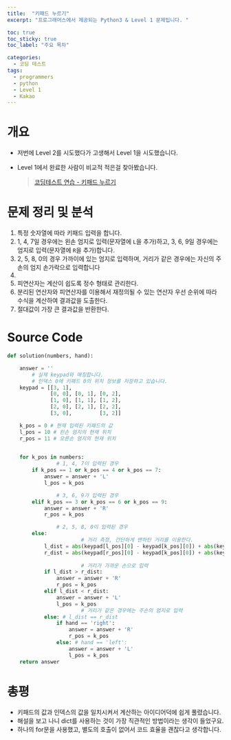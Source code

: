 ```yaml
---
title:  "키패드 누르기"
excerpt: "프로그래머스에서 제공되는 Python3 & Level 1 문제입니다. "

toc: true
toc_sticky: true
toc_label: "주요 목차"

categories:
  - 코딩 테스트
tags:
  - programmers
  - python
  - Level 1
  - Kakao
---
```


# 개요

- 저번에 Level 2를 시도했다가 고생해서 Level 1을 시도했습니다.
- Level 1에서 완료한 사람이 비교적 적은걸 찾아봤습니다.

  >  [코딩테스트 연습 - 키패드 누르기](https://programmers.co.kr/learn/courses/30/lessons/67256)


         
# 문제 정리 및 분석

1. 특정 숫자열에 따라 키패드 입력을 합니다.
2. 1, 4, 7일 경우에는 왼손 엄지로 입력(문자열에 `L`을 추가)하고, 3, 6, 9일 경우에는  엄지로 입력(문자열에 `R`을 추가)합니다.
3. 2, 5, 8, 0의 경우 가까이에 있는 엄지로 입력하며, 거리가 같은 경우에는 자신의 주손의 엄지 손가락으로 입력합니다
4. 
5. 피연산자는 계산이 쉽도록 정수 형태로 관리한다.
6. 분리된 연산자와 피연산자를 이용해서 재정의될 수 있는 연산자 우선 순위에 따라 수식을 계산하여 결과값을 도출한다.
7. 절대값이 가장 큰 결과값을 반환한다.

# Source Code

```python
def solution(numbers, hand):

    answer = ''
		# 실제 keypad와 매칭합니다.
		# 인덱스 0에 키패드 0의 위치 정보를 저장하고 있습니다.
    keypad = [[3, 1],
              [0, 0], [0, 1], [0, 2],
              [1, 0], [1, 1], [1, 2],
              [2, 0], [2, 1], [2, 2],
              [3, 0],         [3, 2]]

    k_pos = 0 # 현재 입력된 키패드의 값
    l_pos = 10 # 왼손 엄지의 현재 위치
    r_pos = 11 # 오른손 엄지의 현재 위치

	
    for k_pos in numbers:
				# 1, 4, 7이 입력된 경우
        if k_pos == 1 or k_pos == 4 or k_pos == 7:
            answer = answer + 'L'
            l_pos = k_pos

				# 3, 6, 9가 입력된 경우
        elif k_pos == 3 or k_pos == 6 or k_pos == 9:
            answer = answer + 'R'
            r_pos = k_pos

				# 2, 5, 8, 0이 입력된 경우
        else: 
						# 거리 측정, 간단하게 맨하탄 거리를 이용한다.
            l_dist = abs(keypad[l_pos][0] - keypad[k_pos][0]) + abs(keypad[l_pos][1] - keypad[k_pos][1])
            r_dist = abs(keypad[r_pos][0] - keypad[k_pos][0]) + abs(keypad[r_pos][1] - keypad[k_pos][1])
						
						# 거리가 가까운 손으로 입력
            if l_dist > r_dist:
                answer = answer + 'R'
                r_pos = k_pos
            elif l_dist < r_dist:
                answer = answer + 'L'
                l_pos = k_pos
						# 거리가 같은 경우에는 주손의 엄지로 입력
            else: # l_dist == r_dist
                if hand == 'right':
                    answer = answer + 'R'
                    r_pos = k_pos
                else: # hand == 'left':
                    answer = answer + 'L'
                    l_pos = k_pos
    return answer
```

# 총평

- 키패드의 값과 인덱스의 값을 일치시켜서 계산하는 아이디어덕에 쉽게 풀렸습니다.
- 해설을 보고 나니 dict를 사용하는 것이 가장 직관적인 방법이라는 생각이 들었구요.
- 하나의 for문을 사용했고, 별도의 호출이 없어서 코드 효율을 괜찮다고 생각합니다.